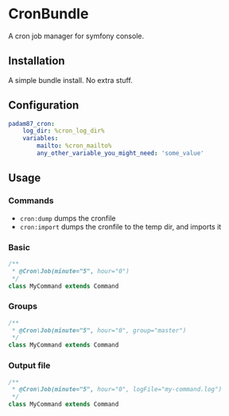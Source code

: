 # CronBundle
A cron job manager for symfony console.

## Installation

A simple bundle install. No extra stuff.

## Configuration

```yaml
padam87_cron:
    log_dir: %cron_log_dir%
    variables:
        mailto: %cron_mailto%
        any_other_variable_you_might_need: 'some_value'
```

## Usage

### Commands

- `cron:dump` dumps the cronfile
- `cron:import` dumps the cronfile to the temp dir, and imports it

### Basic

```php
/**
 * @Cron\Job(minute="5", hour="0")
 */
class MyCommand extends Command
```

### Groups

```php
/**
 * @Cron\Job(minute="5", hour="0", group="master")
 */
class MyCommand extends Command
```

### Output file

```php
/**
 * @Cron\Job(minute="5", hour="0", logFile="my-command.log")
 */
class MyCommand extends Command
```

